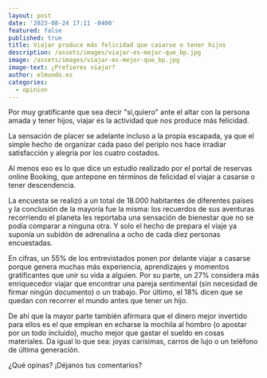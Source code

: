 ```yaml
---
layout: post
date: '2023-08-24 17:11 -0400'
featured: false
published: true
title: Viajar produce más felicidad que casarse o tener hijos
description: /assets/images/viajar-es-mejor-que_bp.jpg
image: /assets/images/viajar-es-mejor-que_bp.jpg
image-text: ¿Prefieres viajar?
author: elmundo.es
categories:
  - opinion
---
```


Por muy gratificante que sea decir "sí,quiero" ante el altar con la persona amada y tener hijos, viajar es la actividad que nos produce más felicidad. 

La sensación de placer se adelante incluso a la propia escapada, ya que el simple hecho de organizar cada paso del periplo nos hace irradiar satisfacción y alegría por los cuatro costados.

Al menos eso es lo que dice un estudio realizado por el portal de reservas online Booking, que antepone en términos de felicidad el viajar a casarse o tener descendencia. 

La encuesta se realizó a un total de 18.000 habitantes de diferentes países y la conclusión de la mayoría fue la misma: los recuerdos de sus aventuras recorriendo el planeta les reportaba una sensación de bienestar que no se podía comparar a ninguna otra. Y solo el hecho de prepara el viaje ya suponía un subidón de adrenalina a ocho de cada diez personas encuestadas.

En cifras, un 55% de los entrevistados ponen por delante viajar a casarse porque genera muchas más experiencia, aprendizajes y momentos gratificantes que unir su vida a alguien. Por su parte, un 27% considera más enriquecedor viajar que encontrar una pareja sentimental (sin necesidad de firmar ningún documento) o un trabajo. Por último, el 18% dicen que se quedan con recorrer el mundo antes que tener un hijo.

De ahí que la mayor parte también afirmara que el dinero mejor invertido para ellos es el que emplean en echarse la mochila al hombro (o apostar por un todo incluido), mucho mejor que gastar el sueldo en cosas materiales. Da igual lo que sea: joyas carísimas, carros de lujo o un teléfono de última generación. 

¿Qué opinas? ¡Déjanos tus comentarios?